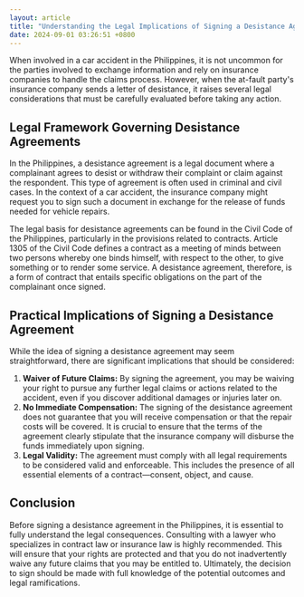 ```yaml
---
layout: article
title: "Understanding the Legal Implications of Signing a Desistance Agreement After a Car Accident in the Philippines"
date: 2024-09-01 03:26:51 +0800
---
```


<p>When involved in a car accident in the Philippines, it is not uncommon for the parties involved to exchange information and rely on insurance companies to handle the claims process. However, when the at-fault party&#39;s insurance company sends a letter of desistance, it raises several legal considerations that must be carefully evaluated before taking any action.</p>

<h2>Legal Framework Governing Desistance Agreements</h2>
<p>In the Philippines, a desistance agreement is a legal document where a complainant agrees to desist or withdraw their complaint or claim against the respondent. This type of agreement is often used in criminal and civil cases. In the context of a car accident, the insurance company might request you to sign such a document in exchange for the release of funds needed for vehicle repairs.</p>
<p>The legal basis for desistance agreements can be found in the Civil Code of the Philippines, particularly in the provisions related to contracts. Article 1305 of the Civil Code defines a contract as a meeting of minds between two persons whereby one binds himself, with respect to the other, to give something or to render some service. A desistance agreement, therefore, is a form of contract that entails specific obligations on the part of the complainant once signed.</p>

<h2>Practical Implications of Signing a Desistance Agreement</h2>
<p>While the idea of signing a desistance agreement may seem straightforward, there are significant implications that should be considered:</p>
<ol>
<li><strong>Waiver of Future Claims:</strong> By signing the agreement, you may be waiving your right to pursue any further legal claims or actions related to the accident, even if you discover additional damages or injuries later on.</li>
<li><strong>No Immediate Compensation:</strong> The signing of the desistance agreement does not guarantee that you will receive compensation or that the repair costs will be covered. It is crucial to ensure that the terms of the agreement clearly stipulate that the insurance company will disburse the funds immediately upon signing.</li>
<li><strong>Legal Validity:</strong> The agreement must comply with all legal requirements to be considered valid and enforceable. This includes the presence of all essential elements of a contract—consent, object, and cause.</li>
</ol>

<h2>Conclusion</h2>
<p>Before signing a desistance agreement in the Philippines, it is essential to fully understand the legal consequences. Consulting with a lawyer who specializes in contract law or insurance law is highly recommended. This will ensure that your rights are protected and that you do not inadvertently waive any future claims that you may be entitled to. Ultimately, the decision to sign should be made with full knowledge of the potential outcomes and legal ramifications.</p>